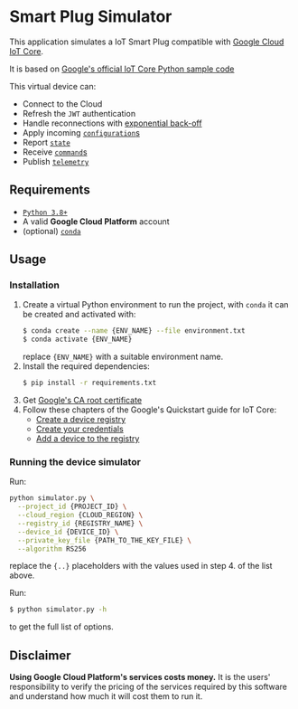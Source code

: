 # Smart Plug Simulator

This application simulates a IoT Smart Plug compatible with
[Google Cloud IoT Core](https://cloud.google.com/iot-core).

It is based on
[Google's official IoT Core Python sample code](https://github.com/GoogleCloudPlatform/python-docs-samples/blob/main/iot/api-client/mqtt_example/cloudiot_mqtt_example.py)

This virtual device can:

 * Connect to the Cloud
 * Refresh the `JWT` authentication
 * Handle reconnections with [exponential back-off](https://cloud.google.com/iot/docs/how-tos/exponential-backoff)
 * Apply incoming [`configuration`s](https://cloud.google.com/iot/docs/how-tos/config/configuring-devices)
 * Report [`state`](https://cloud.google.com/iot/docs/how-tos/mqtt-bridge#setting_device_state)
 * Receive [`command`s](https://cloud.google.com/iot/docs/how-tos/commands)
 * Publish [`telemetry`](https://cloud.google.com/iot/docs/how-tos/mqtt-bridge#publishing_telemetry_events)

## Requirements

 * [`Python 3.8+`](https://www.python.org/downloads/)
 * A valid **Google Cloud Platform** account
 * (optional) [`conda`](https://docs.conda.io/en/latest/)

## Usage

### Installation

 1. Create a virtual Python environment to run the project,
    with `conda` it can be created and activated with:
    ```bash
    $ conda create --name {ENV_NAME} --file environment.txt
    $ conda activate {ENV_NAME}
    ```
    replace `{ENV_NAME}` with a suitable environment name.
 2. Install the required dependencies:
    ```bash
    $ pip install -r requirements.txt
    ```
 3. Get [Google's CA root certificate](https://pki.google.com/roots.pem)
 4. Follow these chapters of the Google's Quickstart guide for IoT Core:
    * [Create a device registry](https://cloud.google.com/iot/docs/create-device-registry#create_a_device_registry)
    * [Create your credentials](https://cloud.google.com/iot/docs/create-device-registry#create_your_credentials)
    * [Add a device to the registry](https://cloud.google.com/iot/docs/create-device-registry#add_a_device_to_the_registry)

### Running the device simulator

Run:

```bash
python simulator.py \
  --project_id {PROJECT_ID} \
  --cloud_region {CLOUD_REGION} \
  --registry_id {REGISTRY_NAME} \
  --device_id {DEVICE_ID} \
  --private_key_file {PATH_TO_THE_KEY_FILE} \
  --algorithm RS256
```

replace the `{..}` placeholders with the values used in step 4. of the list above.

Run:

```bash
$ python simulator.py -h
```

to get the full list of options.

## Disclaimer

**Using Google Cloud Platform's services costs money.**
It is the users' responsibility to verify the pricing of the services required
by this software and understand how much it will cost them to run it.
